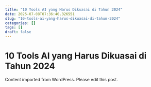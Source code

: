 ```yaml
---
title: "10 Tools AI yang Harus Dikuasai di Tahun 2024"
date: 2025-07-08T07:36:40.326551
slug: "10-tools-ai-yang-harus-dikuasai-di-tahun-2024"
categories: []
tags: []
draft: false
---
```


# 10 Tools AI yang Harus Dikuasai di Tahun 2024

Content imported from WordPress. Please edit this post.
